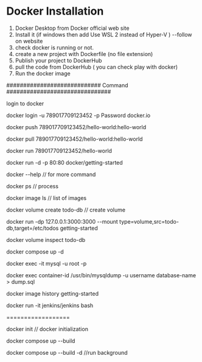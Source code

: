 # Docker Installation

1. Docker Desktop from Docker official web site
2. Install it (if windows then add  Use WSL 2 instead of Hyper-V ) --follow on website
3. check docker is running or not.
4. create a new project with Dockerfile (no file extension)
5. Publish your project to DockerHub 
6. pull the code from DockerHub ( you can check play with docker)
7. Run the docker image

############################ Command ###############################

login to docker

docker login -u 789017709123452 -p Password docker.io

docker push  789017709123452/hello-world:hello-world

docker pull 789017709123452/hello-world:hello-world

docker run 789017709123452/hello-world

docker run -d -p 80:80 docker/getting-started

docker --help // for more command

docker ps   // process

docker image ls // list of images

docker volume create todo-db   // create volume

docker run -dp 127.0.0.1:3000:3000 --mount type=volume,src=todo-db,target=/etc/todos getting-started

docker volume inspect todo-db

docker compose up -d

docker exec -it <mysql-container-id> mysql -u root -p

docker exec container-id /usr/bin/mysqldump -u username database-name > dump.sql	

docker image history getting-started

docker run -it jenkins/jenkins bash

==================

docker init   // docker initialization

docker compose up --build

docker compose up --build -d  //run background